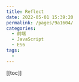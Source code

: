 ```yaml
---
title: Reflect
date: 2022-05-01 15:39:20
permalink: /pages/9a1604/
categories:
  - 前端
  - JavaScript
  - ES6
tags:
  - 
---
```


[[toc]]